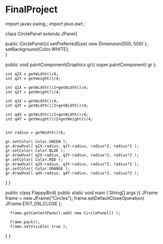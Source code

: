 # FinalProject
import javax.swing.*;
import java.awt.*;

class CirclePanel extends JPanel{

  public CirclePanel(){
    setPreferredSize( new Dimension(500, 500) );
    setBackground(Color.WHITE);   
  }
  
  public void paintComponent(Graphics gr){ 
    super.paintComponent( gr );

    int q2X = getWidth()/4;
    int q2Y = getHeight()/4;
	
	int q1X = getWidth()/2+getWidth()/4;
	int q1Y = getHeight()/4;
	
	int q3X = getWidth()/4;
    int q3Y = getWidth()/2+getWidth()/4;

	int q4X = getWidth()/2+getWidth()/4;
    int q4Y = getHeight()/2+getHeight()/4;
    
    
    int radius = getWidth()/6;
    
    gr.setColor( Color.GREEN );
    gr.drawOval( q1X-radius, q1Y-radius, radius*2, radius*2 );
	gr.setColor( Color.BLUE );
	gr.drawOval( q2X-radius, q2Y-radius, radius*2, radius*2 );
	gr.setColor( Color.RED );
	gr.drawOval( q3X-radius, q3Y-radius, radius*2, radius*2 );
	gr.setColor( Color.ORANGE );
	gr.drawOval( q4X-radius, q4Y-radius, radius*2, radius*2 );
   }
}

public class FlappyBird{
   public static void main ( String[] args ){
      JFrame frame = new JFrame("Circles");
      frame.setDefaultCloseOperation( JFrame.EXIT_ON_CLOSE );
      
      frame.getContentPane().add( new CirclePanel() );
      
      frame.pack();
      frame.setVisible( true );
   }
}
